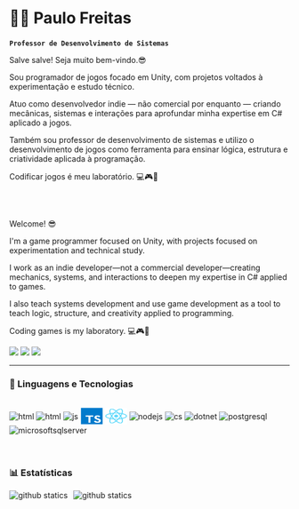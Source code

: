 # 🧑‍💻 Paulo Freitas

**`Professor de Desenvolvimento de Sistemas`**

Salve salve! Seja muito bem-vindo.😎

Sou programador de jogos focado em Unity, com projetos voltados à experimentação e estudo técnico.

Atuo como desenvolvedor indie — não comercial por enquanto — criando mecânicas, sistemas e interações para aprofundar minha expertise em C# aplicado a jogos.

Também sou professor de desenvolvimento de sistemas e utilizo o desenvolvimento de jogos como ferramenta para ensinar lógica, estrutura e criatividade aplicada à programação.

Codificar jogos é meu laboratório. 💻🎮💜

<br/>
<br/>

Welcome! 😎

I'm a game programmer focused on Unity, with projects focused on experimentation and technical study.

I work as an indie developer—not a commercial developer—creating mechanics, systems, and interactions to deepen my expertise in C# applied to games.

I also teach systems development and use game development as a tool to teach logic, structure, and creativity applied to programming.

Coding games is my laboratory. 💻🎮💜
<br/>
<div> 
  <a href="https://www.linkedin.com/in/paulofreitas-dev/"    target="_blank"><img src="https://img.shields.io/badge/-LinkedIn-%230077B5?style=for-the-badge&logo=linkedin&logoColor=white" target="_blank"></a>
  <a href="https://instagram.com/paulofreitas.dev" target="_blank"><img src="https://img.shields.io/badge/-Instagram-%23E4405F?style=for-the-badge&logo=instagram&logoColor=white" target="_blank"></a>
  <a href = "mailto:paulofreitas.dev@gmail.com"><img src="https://img.shields.io/badge/-Gmail-%23333?style=for-the-badge&logo=gmail&logoColor=white" target="_blank"></a>
</div>

---

### 🤖 Linguagens e Tecnologias

<div style="display: inline_block"><br>
  <img align="center" alt="html" height="30" width="40" src="https://cdn.jsdelivr.net/gh/devicons/devicon@latest/icons/html5/html5-plain.svg" />         
  <img align="center" alt="html" height="30" width="40" src="https://cdn.jsdelivr.net/gh/devicons/devicon@latest/icons/css3/css3-plain.svg" />
  <img align="center" alt="js" height="30" width="40" src="https://cdn.jsdelivr.net/gh/devicons/devicon@latest/icons/javascript/javascript-plain.svg" />                
  <img align="center" alt="ts" height="30" width="40" src="https://raw.githubusercontent.com/devicons/devicon/master/icons/typescript/typescript-plain.svg">
  <img align="center" alt="react" height="30" width="40" src="https://raw.githubusercontent.com/devicons/devicon/master/icons/react/react-original.svg">
  <img align="center" alt="nodejs" height="30" width="40" src="https://cdn.jsdelivr.net/gh/devicons/devicon@latest/icons/nodejs/nodejs-plain.svg" />
  <img align="center" alt="cs" height="30" width="40" src="https://cdn.jsdelivr.net/gh/devicons/devicon@latest/icons/csharp/csharp-plain.svg" />
  <img align="center" alt="dotnet" height="30" width="40" src="https://cdn.jsdelivr.net/gh/devicons/devicon@latest/icons/dotnetcore/dotnetcore-original.svg" />
  <img align="center" alt="postgresql" height="30" width="40" src="https://cdn.jsdelivr.net/gh/devicons/devicon@latest/icons/postgresql/postgresql-plain.svg" />
  <img align="center" alt="microsoftsqlserver" height="30" width="40"src="https://cdn.jsdelivr.net/gh/devicons/devicon@latest/icons/microsoftsqlserver/microsoftsqlserver-plain.svg" />             
</div>
<br/><br/>

 ### 📊 Estatísticas
<img
  align="left"
  alt="github statics"
  height="200"
  style="padding-right: 10px;"
  src="https://github-readme-stats.vercel.app/api?username=paulofreitas19&show_icons=true&theme=tokyonight&include_all_commits=true&locale=pt-br"
/>

<img
  align="left"
  alt="github statics"
  height="200"
  style="padding-right: 10px;"
  src="https://github-readme-stats.vercel.app/api/top-langs/?username=paulofreitas19&theme=tokyonight&layout=compact&custom_title=Tecnologias&langs_count=8"/>



